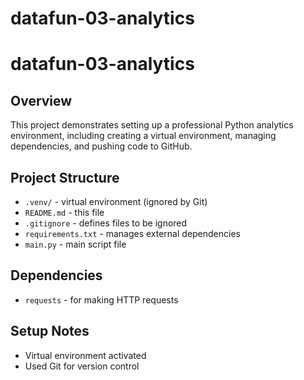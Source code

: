 # datafun-03-analytics
# datafun-03-analytics

## Overview
This project demonstrates setting up a professional Python analytics environment, including creating a virtual environment, managing dependencies, and pushing code to GitHub.

## Project Structure
- `.venv/` - virtual environment (ignored by Git)
- `README.md` - this file
- `.gitignore` - defines files to be ignored
- `requirements.txt` - manages external dependencies
- `main.py` - main script file

## Dependencies
- `requests` - for making HTTP requests

## Setup Notes
- Virtual environment activated
- Used Git for version control
